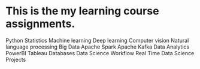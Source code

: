 # This is the my learning course assignments.

Python
Statistics
Machine learning
Deep learning
Computer vision
Natural language processing
Big Data
Apache Spark
Apache Kafka
Data Analytics
PowerBI
Tableau
Databases
Data Science Workflow
Real Time Data Science Projects
